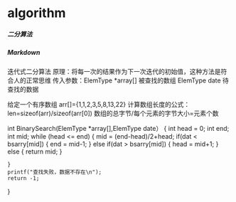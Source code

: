 # algorithm
##### 二分算法
##### Markdown
迭代式二分算法
原理：将每一次的结果作为下一次迭代的初始值，这种方法是符合人的正常思维
传入参数：ElemType *array[]      被查找的数组
         ElemType date          待查找的数据
         
给定一个有序数组    arr[]={1,1,2,3,5,8,13,22}
计算数组长度的公式：len=sizeof(arr)/sizeof(arr[0])
数组的总字节/每个元素的字节大小=元素个数

int BinarySearch(ElemType *array[],ElemType date）
{
    int head = 0;
    int end;
    int mid;
    while (head <= end)
    {
        mid = (end-head)/2+head;
        if(dat < bsarry[mid])
        {
            end = mid-1;
        }
        else if(dat > bsarry[mid])
        {
            head = mid+1;
        }
        else
        {
            return mid;
        }
        
    }
    printf("查找失败，数据不存在\n");
    return -1;
}
